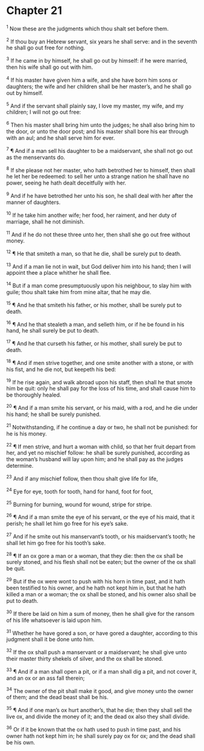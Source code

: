 # Chapter 21

<sup>1</sup> Now these are the judgments which thou shalt set before them. 

<sup>2</sup> If thou buy an Hebrew servant, six years he shall serve: and in the seventh he shall go out free for nothing. 

<sup>3</sup> If he came in by himself, he shall go out by himself: if he were married, then his wife shall go out with him. 

<sup>4</sup> If his master have given him a wife, and she have born him sons or daughters; the wife and her children shall be her master’s, and he shall go out by himself. 

<sup>5</sup> And if the servant shall plainly say, I love my master, my wife, and my children; I will not go out free: 

<sup>6</sup> Then his master shall bring him unto the judges; he shall also bring him to the door, or unto the door post; and his master shall bore his ear through with an aul; and he shall serve him for ever. 

<sup>7</sup> ¶ And if a man sell his daughter to be a maidservant, she shall not go out as the menservants do. 

<sup>8</sup> If she please not her master, who hath betrothed her to himself, then shall he let her be redeemed: to sell her unto a strange nation he shall have no power, seeing he hath dealt deceitfully with her. 

<sup>9</sup> And if he have betrothed her unto his son, he shall deal with her after the manner of daughters. 

<sup>10</sup> If he take him another wife; her food, her raiment, and her duty of marriage, shall he not diminish. 

<sup>11</sup> And if he do not these three unto her, then shall she go out free without money. 

<sup>12</sup> ¶ He that smiteth a man, so that he die, shall be surely put to death. 

<sup>13</sup> And if a man lie not in wait, but God deliver him into his hand; then I will appoint thee a place whither he shall flee. 

<sup>14</sup> But if a man come presumptuously upon his neighbour, to slay him with guile; thou shalt take him from mine altar, that he may die. 

<sup>15</sup> ¶ And he that smiteth his father, or his mother, shall be surely put to death. 

<sup>16</sup> ¶ And he that stealeth a man, and selleth him, or if he be found in his hand, he shall surely be put to death. 

<sup>17</sup> ¶ And he that curseth his father, or his mother, shall surely be put to death. 

<sup>18</sup> ¶ And if men strive together, and one smite another with a stone, or with his fist, and he die not, but keepeth his bed: 

<sup>19</sup> If he rise again, and walk abroad upon his staff, then shall he that smote him be quit: only he shall pay for the loss of his time, and shall cause him to be thoroughly healed. 

<sup>20</sup> ¶ And if a man smite his servant, or his maid, with a rod, and he die under his hand; he shall be surely punished. 

<sup>21</sup> Notwithstanding, if he continue a day or two, he shall not be punished: for he is his money. 

<sup>22</sup> ¶ If men strive, and hurt a woman with child, so that her fruit depart from her, and yet no mischief follow: he shall be surely punished, according as the woman’s husband will lay upon him; and he shall pay as the judges determine. 

<sup>23</sup> And if any mischief follow, then thou shalt give life for life, 

<sup>24</sup> Eye for eye, tooth for tooth, hand for hand, foot for foot, 

<sup>25</sup> Burning for burning, wound for wound, stripe for stripe. 

<sup>26</sup> ¶ And if a man smite the eye of his servant, or the eye of his maid, that it perish; he shall let him go free for his eye’s sake. 

<sup>27</sup> And if he smite out his manservant’s tooth, or his maidservant’s tooth; he shall let him go free for his tooth’s sake. 

<sup>28</sup> ¶ If an ox gore a man or a woman, that they die: then the ox shall be surely stoned, and his flesh shall not be eaten; but the owner of the ox shall be quit. 

<sup>29</sup> But if the ox were wont to push with his horn in time past, and it hath been testified to his owner, and he hath not kept him in, but that he hath killed a man or a woman; the ox shall be stoned, and his owner also shall be put to death. 

<sup>30</sup> If there be laid on him a sum of money, then he shall give for the ransom of his life whatsoever is laid upon him. 

<sup>31</sup> Whether he have gored a son, or have gored a daughter, according to this judgment shall it be done unto him. 

<sup>32</sup> If the ox shall push a manservant or a maidservant; he shall give unto their master thirty shekels of silver, and the ox shall be stoned. 

<sup>33</sup> ¶ And if a man shall open a pit, or if a man shall dig a pit, and not cover it, and an ox or an ass fall therein; 

<sup>34</sup> The owner of the pit shall make it good, and give money unto the owner of them; and the dead beast shall be his. 

<sup>35</sup> ¶ And if one man’s ox hurt another’s, that he die; then they shall sell the live ox, and divide the money of it; and the dead ox also they shall divide. 

<sup>36</sup> Or if it be known that the ox hath used to push in time past, and his owner hath not kept him in; he shall surely pay ox for ox; and the dead shall be his own. 


